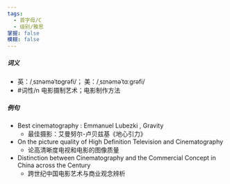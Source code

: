 ```yaml
---
tags:
  - 首字母/C
  - 级别/雅思
掌握: false
模糊: false
---
```

##### 词义
- 英：/ˌsɪnəməˈtɒɡrəfi/； 美：/ˌsɪnəməˈtɑːɡrəfi/
- #词性/n  电影摄制艺术；电影制作方法
##### 例句
- Best cinematography : Emmanuel Lubezki , Gravity
	- 最佳摄影：艾曼努尔-卢贝兹基《地心引力》
- On the picture quality of High Definition Television and Cinematography
	- 论高清晰度电视和电影的图像质量
- Distinction between Cinematography and the Commercial Concept in China across the Century
	- 跨世纪中国电影艺术与商业观念辨析
